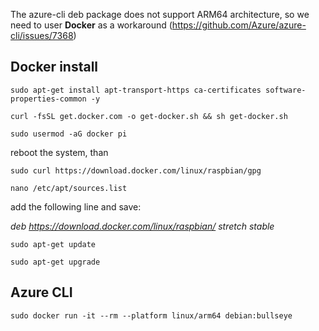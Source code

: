 The azure-cli deb package does not support ARM64 architecture, so we need to user **Docker** as a workaround (https://github.com/Azure/azure-cli/issues/7368)

## Docker install

```sudo apt-get install apt-transport-https ca-certificates software-properties-common -y```

```curl -fsSL get.docker.com -o get-docker.sh && sh get-docker.sh```

```sudo usermod -aG docker pi```

reboot the system, than

```sudo curl https://download.docker.com/linux/raspbian/gpg```

```nano /etc/apt/sources.list```

add the following line and save:   

*deb https://download.docker.com/linux/raspbian/ stretch stable*

```sudo apt-get update```

```sudo apt-get upgrade```

## Azure CLI

```sudo docker run -it --rm --platform linux/arm64 debian:bullseye```

